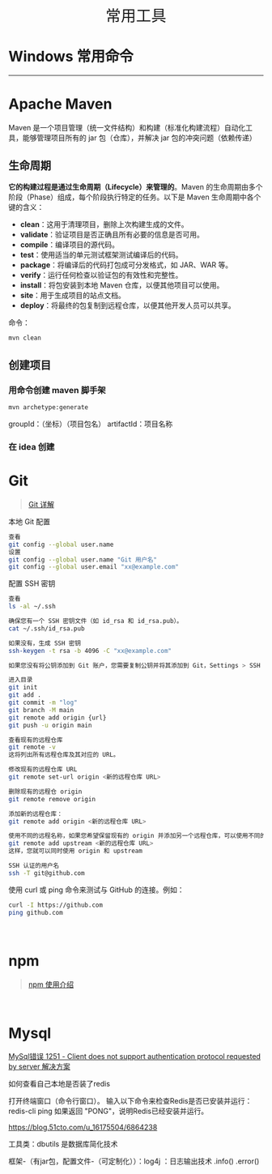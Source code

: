 <p align="center">
   <a style="font-size:30px;"> 常用工具 </a>

</p>

# Windows 常用命令


---

# Apache Maven
Maven 是一个项目管理（统一文件结构）和构建（标准化构建流程）自动化工具，能够管理项目所有的 jar 包（仓库），并解决 jar 包的冲突问题（依赖传递）

## 生命周期

**它的构建过程是通过生命周期（Lifecycle）来管理的**。Maven 的生命周期由多个阶段（Phase）组成，每个阶段执行特定的任务。以下是 Maven 生命周期中各个键的含义：

- **clean**：这用于清理项目，删除上次构建生成的文件。
- **validate**：验证项目是否正确且所有必要的信息是否可用。
- **compile**：编译项目的源代码。
- **test**：使用适当的单元测试框架测试编译后的代码。
- **package**：将编译后的代码打包成可分发格式，如 JAR、WAR 等。
- **verify**：运行任何检查以验证包的有效性和完整性。
- **install**：将包安装到本地 Maven 仓库，以便其他项目可以使用。
- **site**：用于生成项目的站点文档。
- **deploy**：将最终的包复制到远程仓库，以便其他开发人员可以共享。

命令：
```bash
mvn clean
```

## 创建项目

### 用命令创建 maven 脚手架
```bash
mvn archetype:generate
```
groupId：（坐标）（项目包名）
artifactId：项目名称


### 在 idea 创建

# Git
> [Git 详解](https://pdai.tech/md/devops/tool/tool-git.html)

本地 Git 配置
```bash
查看
git config --global user.name
设置
git config --global user.name "Git 用户名"
git config --global user.email "xx@example.com"
```
配置 SSH 密钥
```bash
查看
ls -al ~/.ssh

确保您有一个 SSH 密钥文件（如 id_rsa 和 id_rsa.pub）。
cat ~/.ssh/id_rsa.pub

如果没有，生成 SSH 密钥
ssh-keygen -t rsa -b 4096 -C "xx@example.com"

如果您没有将公钥添加到 Git 账户，您需要复制公钥并将其添加到 Git，Settings > SSH and GPG keys，然后添加新密钥。
```

```bash
进入目录
git init
git add .
git commit -m "log"
git branch -M main
git remote add origin {url}
git push -u origin main
```

```bash
查看现有的远程仓库
git remote -v
这将列出所有远程仓库及其对应的 URL。

修改现有的远程仓库 URL
git remote set-url origin <新的远程仓库 URL>

删除现有的远程仓 origin 
git remote remove origin

添加新的远程仓库：
git remote add origin <新的远程仓库 URL>

使用不同的远程名称，如果您希望保留现有的 origin 并添加另一个远程仓库，可以使用不同的名称。例如：
git remote add upstream <新的远程仓库 URL>
这样，您就可以同时使用 origin 和 upstream

SSH 认证的用户名
ssh -T git@github.com 
```

使用 curl 或 ping 命令来测试与 GitHub 的连接。例如：
```bash
curl -I https://github.com
ping github.com
```
<br>

# npm
> [npm 使用介绍](https://www.runoob.com/nodejs/nodejs-npm.html)

<br>

# Mysql
[MySql错误 1251 - Client does not support authentication protocol requested by server 解决方案](https://blog.csdn.net/OCEAN_C/article/details/89719578)


如何查看自己本地是否装了redis

打开终端窗口（命令行窗口）。
输入以下命令来检查Redis是否已安装并运行： redis-cli ping 如果返回 "PONG"，说明Redis已经安装并运行。

<https://blog.51cto.com/u_16175504/6864238>




工具类：dbutils 是数据库简化技术  

框架-（有jar包，配置文件-（可定制化））：log4j ：日志输出技术  .info()  .error()
